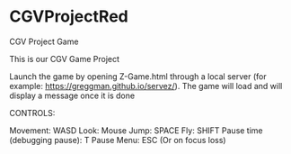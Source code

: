 # CGVProjectRed
CGV Project Game

This is our CGV Game Project

Launch the game by opening Z-Game.html through a local server (for example: https://greggman.github.io/servez/). The game will load and will display a message once it is done

CONTROLS:

Movement: WASD
Look: Mouse
Jump: SPACE
Fly: SHIFT
Pause time (debugging pause): T
Pause Menu: ESC (Or on focus loss)
